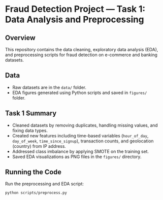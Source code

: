 # Fraud Detection Project — Task 1: Data Analysis and Preprocessing

## Overview

This repository contains the data cleaning, exploratory data analysis (EDA), and preprocessing scripts for fraud detection on e-commerce and banking datasets.

## Data

- Raw datasets are in the `data/` folder.
- EDA figures generated using Python scripts and saved in `figures/` folder.

## Task 1 Summary

- Cleaned datasets by removing duplicates, handling missing values, and fixing data types.
- Created new features including time-based variables (`hour_of_day`, `day_of_week`, `time_since_signup`), transaction counts, and geolocation (country) from IP address.
- Addressed class imbalance by applying SMOTE on the training set.
- Saved EDA visualizations as PNG files in the `figures/` directory.

## Running the Code

Run the preprocessing and EDA script:

```bash
python scripts/preprocess.py
